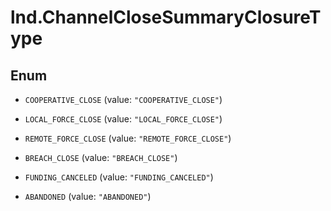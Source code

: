 # lnd.ChannelCloseSummaryClosureType

## Enum


* `COOPERATIVE_CLOSE` (value: `"COOPERATIVE_CLOSE"`)

* `LOCAL_FORCE_CLOSE` (value: `"LOCAL_FORCE_CLOSE"`)

* `REMOTE_FORCE_CLOSE` (value: `"REMOTE_FORCE_CLOSE"`)

* `BREACH_CLOSE` (value: `"BREACH_CLOSE"`)

* `FUNDING_CANCELED` (value: `"FUNDING_CANCELED"`)

* `ABANDONED` (value: `"ABANDONED"`)


